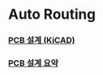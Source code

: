 # Auto Routing
### [PCB 설계 (KiCAD)](https://m.blog.naver.com/sohnet/222629751218)
### [PCB 설계 요약](https://youtu.be/ITiRL_1lt_0?si=1YAq4duNzaVqSNy0)
